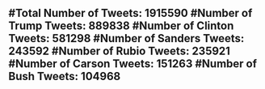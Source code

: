 #Total Number of Tweets: 1915590 
#Number of Trump Tweets: 889838
#Number of Clinton Tweets: 581298
#Number of Sanders Tweets: 243592
#Number of Rubio Tweets: 235921
#Number of Carson Tweets: 151263
#Number of Bush Tweets: 104968
---
